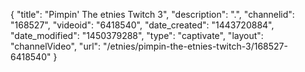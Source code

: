 {
    "title": "Pimpin' The etnies Twitch 3",
    "description": ".",
    "channelid": "168527",
    "videoid": "6418540",
    "date_created": "1443720884",
    "date_modified": "1450379288",
    "type": "captivate",
    "layout": "channelVideo",
    "url": "\/etnies\/pimpin-the-etnies-twitch-3\/168527-6418540"
}